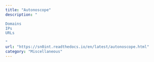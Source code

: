 ```yaml
---
title: "Autonoscope"
description: "

Domains
IPs
URLs

"
url: "https://sn0int.readthedocs.io/en/latest/autonoscope.html"
category: "Miscellaneous"
---
```

